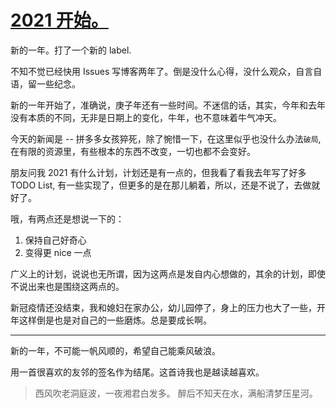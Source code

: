 # [2021 开始。](https://github.com/yihong0618/gitblog/issues/200)

新的一年。打了一个新的 label.

不知不觉已经快用 Issues 写博客两年了。倒是没什么心得，没什么观众，自言自语，留一些纪念。

新的一年开始了，准确说，庚子年还有一些时间。不迷信的话，其实，今年和去年没有本质的不同，无非是日期上的变化，牛年，也不意味着牛气冲天。

今天的新闻是 -- 拼多多女孩猝死，除了惋惜一下，在这里似乎也没什么办法`破局`, 在有限的资源里，有些根本的东西不改变，一切也都不会变好。

朋友问我 2021 有什么计划，计划还是有一点的，但我看了看我去年写了好多 TODO List, 有一些实现了，但更多的是在那儿躺着，所以，还是不说了，去做就好了。

哦，有两点还是想说一下的：

1. 保持自己好奇心 
2. 变得更 nice 一点

广义上的计划，说说也无所谓，因为这两点是发自内心想做的，其余的计划，即使不说出来也是围绕这两点的。

新冠疫情还没结束，我和媳妇在家办公，幼儿园停了，身上的压力也大了一些，开年这样倒是也是对自己的一些磨炼。总是要成长啊。

--- 

新的一年，不可能一帆风顺的，希望自己能乘风破浪。

用一首很喜欢的友邻的签名作为结尾。这首诗我也是越读越喜欢。

> 西风吹老洞庭波，一夜湘君白发多。
醉后不知天在水，满船清梦压星河。